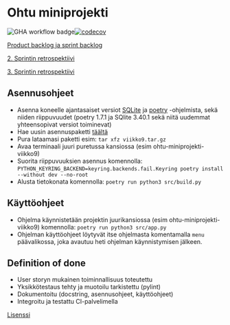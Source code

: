 # Ohtu miniprojekti
![GHA workflow badge](https://github.com/erjavaskivuori/ohtu-miniprojekti/workflows/CI/badge.svg)[![codecov](https://codecov.io/github/erjavaskivuori/ohtu-miniprojekti/graph/badge.svg?token=BJ1NFKVKDF)](https://codecov.io/github/erjavaskivuori/ohtu-miniprojekti)

[Product backlog ja sprint backlog](https://docs.google.com/spreadsheets/d/1TeniUNzDz5KInh-D-tHVcKsYnXuUdVKj35sreIyCLF8/edit?usp=sharing)

[2. Sprintin retrospektiivi](https://github.com/erjavaskivuori/ohtu-miniprojekti/blob/main/src/retro_2.md)

[3. Sprintin retrospektiivi](https://github.com/erjavaskivuori/ohtu-miniprojekti/blob/main/src/retro_3.md)

## Asennusohjeet
- Asenna koneelle ajantasaiset versiot [SQLite](https://www.sqlite.org/) ja [poetry](https://python-poetry.org/) -ohjelmista, sekä niiden riippuvuudet (poetry 1.7.1 ja SQlite 3.40.1 sekä niitä uudemmat yhteensopivat versiot toiminevat)
- Hae uusin asennuspaketti [täältä](https://github.com/erjavaskivuori/ohtu-miniprojekti/releases/latest)
- Pura lataamasi paketti esim: `tar xfz viikko9.tar.gz`
- Avaa terminaali juuri puretussa kansiossa (esim ohtu-miniprojekti-viikko9)
- Suorita riippuvuuksien asennus komennolla: `PYTHON_KEYRING_BACKEND=keyring.backends.fail.Keyring poetry install --without dev --no-root`
- Alusta tietokonata komennolla: `poetry run python3 src/build.py`

## Käyttöohjeet
- Ohjelma käynnistetään projektin juurikansiossa (esim ohtu-miniprojekti-viikko9) komennolla: `poetry run python3 src/app.py`
- Ohjelman käyttöohjeet löytyvät itse ohjelmasta komentamalla `menu` päävalikossa, joka avautuu heti ohjelman käynnistymisen jälkeen.

## Definition of done

- User storyn mukainen toiminnallisuus toteutettu
- Yksikkötestaus tehty ja muotoilu tarkistettu (pylint)
- Dokumentoitu (docstring, asennusohjeet, käyttöohjeet)
- Integroitu ja testattu CI-palvelimella

[Lisenssi](https://github.com/erjavaskivuori/ohtu-miniprojekti/blob/main/LICENSE.md)
